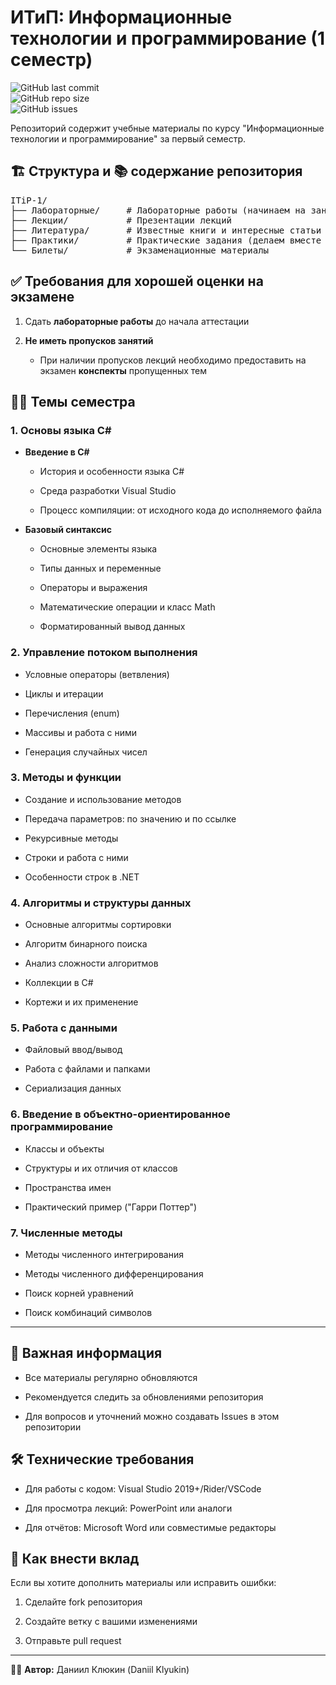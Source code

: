 <h1>ИТиП: Информационные технологии и программирование (1 семестр)</h1>
<p>
 <img src="https://img.shields.io/github/last-commit/DaniilKlyukin/ITiP-1" alt="GitHub last commit"><br>
 <img src="https://img.shields.io/github/repo-size/DaniilKlyukin/ITiP-1" alt="GitHub repo size"><br>
 <img src="https://img.shields.io/github/issues/DaniilKlyukin/ITiP-1" alt="GitHub issues">
</p>
 
<p>Репозиторий содержит учебные материалы по курсу "Информационные технологии и программирование" за первый семестр.</p>

<h2>🏗️ Структура и 📚 содержание репозитория</h2>
<div class="md-code-block md-code-block-dark">
<pre>ITiP-1/
├── Лабораторные/     # Лабораторные работы (начинаем на занятии и доделываем дома)
├── Лекции/           # Презентации лекций
├── Литература/       # Известные книги и интересные статьи
├── Практики/         # Практические задания (делаем вместе на занятии, если пропустили - делаем дома)
└── Билеты/           # Экзаменационные материалы</pre>
</div>

<h2>✅ Требования для хорошей оценки на экзамене</h2>
<ol start="1">
 <li><p>Сдать <strong>лабораторные работы</strong> до начала аттестации</p></li>
 <li><p><strong>Не иметь пропусков занятий</strong></p>
  <ul>
   <li><p>При наличии пропусков лекций необходимо предоставить на экзамен <strong>конспекты</strong> пропущенных тем</p></li>
  </ul>
 </li>
</ol>

<h2>👨‍🏫 Темы семестра</h2>
<h3>1. Основы языка C#</h3>
<ul>
	<li>
		<p>
			<strong>Введение в C#</strong>
		</p>
		<ul>
			<li>
				<p>История и особенности языка C#</p>
			</li>
			<li>
				<p>Среда разработки Visual Studio</p>
			</li>
			<li>
				<p>Процесс компиляции: от исходного кода до исполняемого файла</p>
			</li>
		</ul>
	</li>
	<li>
		<p>
			<strong>Базовый синтаксис</strong>
		</p>
		<ul>
			<li>
				<p>Основные элементы языка</p>
			</li>
			<li>
				<p>Типы данных и переменные</p>
			</li>
			<li>
				<p>Операторы и выражения</p>
			</li>
			<li>
				<p>Математические операции и класс Math</p>
			</li>
			<li>
				<p>Форматированный вывод данных</p>
			</li>
		</ul>
	</li>
</ul>
<h3>2. Управление потоком выполнения</h3>
<ul>
	<li>
		<p>Условные операторы (ветвления)</p>
	</li>
	<li>
		<p>Циклы и итерации</p>
	</li>
	<li>
		<p>Перечисления (enum)</p>
	</li>
	<li>
		<p>Массивы и работа с ними</p>
	</li>
	<li>
		<p>Генерация случайных чисел</p>
	</li>
</ul>
<h3>3. Методы и функции</h3>
<ul>
	<li>
		<p>Создание и использование методов</p>
	</li>
	<li>
		<p>Передача параметров: по значению и по ссылке</p>
	</li>
	<li>
		<p>Рекурсивные методы</p>
	</li>
	<li>
		<p>Строки и работа с ними</p>
	</li>
	<li>
		<p>Особенности строк в .NET</p>
	</li>
</ul>
<h3>4. Алгоритмы и структуры данных</h3>
<ul>
	<li>
		<p>Основные алгоритмы сортировки</p>
	</li>
	<li>
		<p>Алгоритм бинарного поиска</p>
	</li>
	<li>
		<p>Анализ сложности алгоритмов</p>
	</li>
	<li>
		<p>Коллекции в C#</p>
	</li>
	<li>
		<p>Кортежи и их применение</p>
	</li>
</ul>
<h3>5. Работа с данными</h3>
<ul>
	<li>
		<p>Файловый ввод/вывод</p>
	</li>
	<li>
		<p>Работа с файлами и папками</p>
	</li>
	<li>
		<p>Сериализация данных</p>
	</li>
</ul>
<h3>6. Введение в объектно-ориентированное программирование</h3>
<ul>
	<li>
		<p>Классы и объекты</p>
	</li>
	<li>
		<p>Структуры и их отличия от классов</p>
	</li>
	<li>
		<p>Пространства имен</p>
	</li>
	<li>
		<p>Практический пример ("Гарри Поттер")</p>
	</li>
</ul>
<h3>7. Численные методы</h3>
<ul>
	<li>
		<p>Методы численного интегрирования</p>
	</li>
	<li>
		<p>Методы численного дифференцирования</p>
	</li>
	<li>
		<p>Поиск корней уравнений</p>
	</li>
	<li>
		<p>Поиск комбинаций символов</p>
	</li>
</ul><hr>

<h2>📌 Важная информация</h2>
<ul>
 <li><p>Все материалы регулярно обновляются</p></li>
 <li><p>Рекомендуется следить за обновлениями репозитория</p></li>
 <li><p>Для вопросов и уточнений можно создавать Issues в этом репозитории</p></li>
</ul>

<h2>🛠 Технические требования</h2>
 <ul>
  <li><p>Для работы с кодом: Visual Studio 2019+/Rider/VSCode</p></li>
  <li><p>Для просмотра лекций: PowerPoint или аналоги</p></li>
  <li><p>Для отчётов: Microsoft Word или совместимые редакторы</p></li>
 </ul>
 
<h2>🤝 Как внести вклад</h2>
<p>Если вы хотите дополнить материалы или исправить ошибки:</p>
<ol start="1"><li><p>Сделайте fork репозитория</p></li>
 <li><p>Создайте ветку с вашими изменениями</p></li>
 <li><p>Отправьте pull request</p></li>
</ol>
<hr>
<p>👨‍💻 <strong>Автор:</strong> Даниил Клюкин (Daniil Klyukin)</p>
